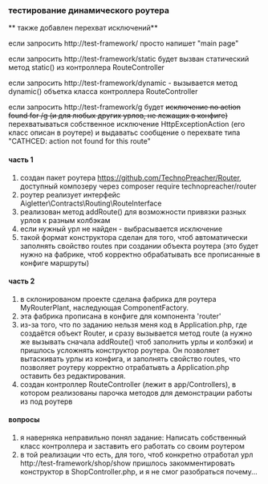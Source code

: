 ### **тестирование динамического роутера**
** также добавлен перехват исключений**

если запросить   http://test-framework/ просто напишет "main page"

если запросить  http://test-framework/static будет вызван статический метод static() из контроллера RouteController

если запросить http://test-framework/dynamic - вызывается метод dynamic() объетка класса контроллера RouteController

если запросить   http://test-framework/g будет ~~исключение no action found for /g (и для любых других урлов, не лежащих в конфиге)~~
перехватываться собственное исключение HttpExceptionAction (его класс описан в роутере) и выдаватьс сообщение о перехвате типа "CATHCED: action not found for this route"



#### часть 1
1. создан пакет роутера https://github.com/TechnoPreacher/Router, доступный композеру через composer require technopreacher/router
2. роутер реализует интерфейс Aigletter\Contracts\Routing\RouteInterface
3. реализован метод addRoute() для возможности привязки разных урлов к разным колбэкам 
4. если нужный урл не найден - выбрасывается исключение
5. такой формат конструктора сделан для того, чтоб автоматически заполнять свойство routes при создании объекта роутера (это будет нужно на фабрике, чтоб корректно обрабатывать все прописанные в конфиге маршруты)

#### часть 2
1. в склонированом проекте сделана фабрика для роутера MyRouterPlant, наследующая ComponentFactory.
2. эта фабрика прописана в конфиге для компонента 'router'
3. из-за того, что по заданию нельзя меня код в Application.php, где создаётся объект Router, и сразу вызывается метод route (а нужно же вызывать сначала addRoute() чтоб заполнить урлы и колбэки) и пришлось усложнять конструктор роутера. 
Он позволяет вытаскивать урлы из конфига, и заполнять свойство routes, что позволяет роутеру корректно отрабатывть а Application.php оставить без редактирования.
4. создан контроллер RouteController (лежит в app/Controllers), в котором реализованы парочка методов для демонстрации работы из под роутерв

#### вопросы
1. я наверняка неправильно понял задание: Написать собственный класс контроллера и заставить его работать со своим роутером
2. в той реализации что есть, для того, чтоб конкретно отработал урл http://test-framework/shop/show пришлось закомментировать конструктор в ShopController.php, и я не смог разобраться почему...

